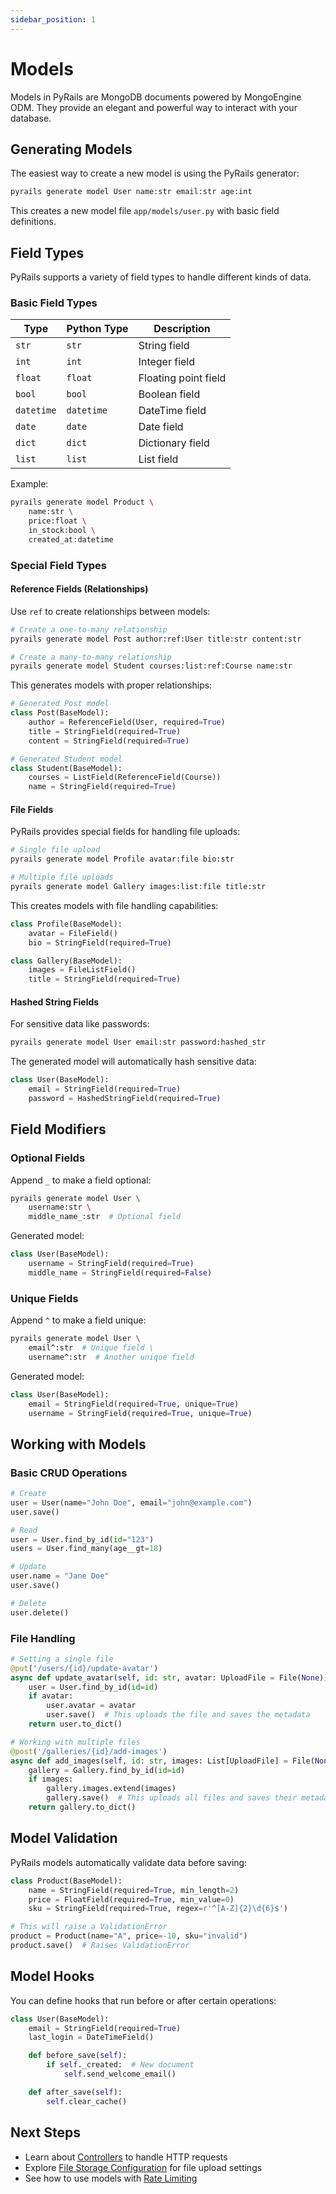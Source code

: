 ```yaml
---
sidebar_position: 1
---
```


# Models

Models in PyRails are MongoDB documents powered by MongoEngine ODM. They provide an elegant and powerful way to interact with your database.

## Generating Models

The easiest way to create a new model is using the PyRails generator:

```bash
pyrails generate model User name:str email:str age:int
```

This creates a new model file `app/models/user.py` with basic field definitions.

## Field Types

PyRails supports a variety of field types to handle different kinds of data.

### Basic Field Types

| Type | Python Type | Description |
|------|-------------|-------------|
| `str` | `str` | String field |
| `int` | `int` | Integer field |
| `float` | `float` | Floating point field |
| `bool` | `bool` | Boolean field |
| `datetime` | `datetime` | DateTime field |
| `date` | `date` | Date field |
| `dict` | `dict` | Dictionary field |
| `list` | `list` | List field |

Example:
```bash
pyrails generate model Product \
    name:str \
    price:float \
    in_stock:bool \
    created_at:datetime
```

### Special Field Types

#### Reference Fields (Relationships)
Use `ref` to create relationships between models:

```bash
# Create a one-to-many relationship
pyrails generate model Post author:ref:User title:str content:str

# Create a many-to-many relationship
pyrails generate model Student courses:list:ref:Course name:str
```

This generates models with proper relationships:

```python
# Generated Post model
class Post(BaseModel):
    author = ReferenceField(User, required=True)
    title = StringField(required=True)
    content = StringField(required=True)

# Generated Student model
class Student(BaseModel):
    courses = ListField(ReferenceField(Course))
    name = StringField(required=True)
```

#### File Fields
PyRails provides special fields for handling file uploads:

```bash
# Single file upload
pyrails generate model Profile avatar:file bio:str

# Multiple file uploads
pyrails generate model Gallery images:list:file title:str
```

This creates models with file handling capabilities:

```python
class Profile(BaseModel):
    avatar = FileField()
    bio = StringField(required=True)

class Gallery(BaseModel):
    images = FileListField()
    title = StringField(required=True)
```

#### Hashed String Fields
For sensitive data like passwords:

```bash
pyrails generate model User email:str password:hashed_str
```

The generated model will automatically hash sensitive data:

```python
class User(BaseModel):
    email = StringField(required=True)
    password = HashedStringField(required=True)
```

## Field Modifiers

### Optional Fields
Append `_` to make a field optional:

```bash
pyrails generate model User \
    username:str \
    middle_name_:str  # Optional field
```

Generated model:
```python
class User(BaseModel):
    username = StringField(required=True)
    middle_name = StringField(required=False)
```

### Unique Fields
Append `^` to make a field unique:

```bash
pyrails generate model User \
    email^:str  # Unique field \
    username^:str  # Another unique field
```

Generated model:
```python
class User(BaseModel):
    email = StringField(required=True, unique=True)
    username = StringField(required=True, unique=True)
```

## Working with Models

### Basic CRUD Operations

```python
# Create
user = User(name="John Doe", email="john@example.com")
user.save()

# Read
user = User.find_by_id(id="123")
users = User.find_many(age__gt=18)

# Update
user.name = "Jane Doe"
user.save()

# Delete
user.delete()
```

### File Handling

```python
# Setting a single file
@put('/users/{id}/update-avatar')
async def update_avatar(self, id: str, avatar: UploadFile = File(None)):
    user = User.find_by_id(id=id)
    if avatar:
        user.avatar = avatar
        user.save()  # This uploads the file and saves the metadata
    return user.to_dict()

# Working with multiple files
@post('/galleries/{id}/add-images')
async def add_images(self, id: str, images: List[UploadFile] = File(None)):
    gallery = Gallery.find_by_id(id=id)
    if images:
        gallery.images.extend(images)
        gallery.save()  # This uploads all files and saves their metadata
    return gallery.to_dict()
```

## Model Validation

PyRails models automatically validate data before saving:

```python
class Product(BaseModel):
    name = StringField(required=True, min_length=2)
    price = FloatField(required=True, min_value=0)
    sku = StringField(required=True, regex=r'^[A-Z]{2}\d{6}$')

# This will raise a ValidationError
product = Product(name="A", price=-10, sku="invalid")
product.save()  # Raises ValidationError
```

## Model Hooks

You can define hooks that run before or after certain operations:

```python
class User(BaseModel):
    email = StringField(required=True)
    last_login = DateTimeField()

    def before_save(self):
        if self._created:  # New document
            self.send_welcome_email()

    def after_save(self):
        self.clear_cache()
```

## Next Steps

- Learn about [Controllers](../tutorial/controllers) to handle HTTP requests
- Explore [File Storage Configuration](../features/file-handling) for file upload settings
- See how to use models with [Rate Limiting](../features/rate-limiting)